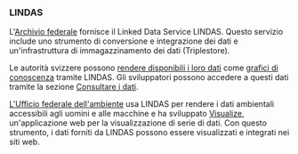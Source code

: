 ### LINDAS

L'[Archivio federale](https://www.bar.admin.ch/bar/it/home.html) fornisce il Linked Data Service LINDAS. Questo servizio include uno strumento di conversione e integrazione dei dati e un'infrastruttura di immagazzinamento dei dati (Triplestore).

Le autorità svizzere possono [rendere disponibili i loro dati](https://lindas.admin.ch/publish/?lang=it) come [grafici di conoscenza](https://en.wikipedia.org/wiki/Knowledge_graph#:~:text=In%20knowledge%20representation%20and%20reasoning,%E2%80%93%20with%20free%2Dform%20semantics.) tramite LINDAS. Gli sviluppatori possono accedere a questi dati tramite la sezione [Consultare i dati](https://lindas.admin.ch/sparql/?lang=it).

[L'Ufficio federale dell'ambiente](https://www.bafu.admin.ch/bafu/it/home.html) usa LINDAS per rendere i dati ambientali accessibili agli uomini e alle macchine e ha sviluppato [Visualize](https://visualize.admin.ch/it), un'applicazione web per la visualizzazione di serie di dati. Con questo strumento, i dati forniti da LINDAS possono essere visualizzati e integrati nei siti web.
